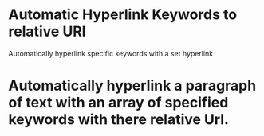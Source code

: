 # Automatic Hyperlink Keywords to relative URl
Automatically hyperlink specific keywords with a set hyperlink
# Automatically hyperlink a paragraph of text with an array of specified keywords with there relative Url.
